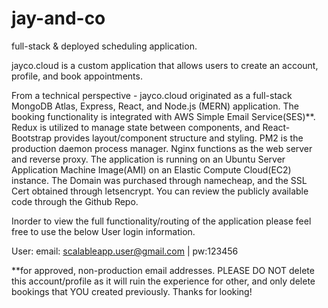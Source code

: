 # jay-and-co
full-stack & deployed scheduling application.

jayco.cloud is a custom application that allows users to create an account, profile, and book appointments.

From a technical perspective - jayco.cloud originated as a full-stack MongoDB Atlas, Express, React, and Node.js (MERN) application. The booking functionality is integrated with AWS Simple Email Service(SES)**. Redux is utilized to manage state between components, and React-Bootstrap provides layout/component structure and styling. PM2 is the production daemon process manager. Nginx functions as the web server and reverse proxy. The application is running on an Ubuntu Server Application Machine Image(AMI) on an Elastic Compute Cloud(EC2) instance. The Domain was purchased through namecheap, and the SSL Cert obtained through letsencrypt. You can review the publicly available code through the Github Repo.

Inorder to view the full functionality/routing of the application please feel free to use the below User login information.

User: email: scalableapp.user@gmail.com | pw:123456

**for approved, non-production email addresses.
PLEASE DO NOT delete this account/profile as it will ruin the experience for other, and only delete bookings that YOU created previously. Thanks for looking!
